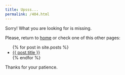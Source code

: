 ```yaml
---
title: Upsss...
permalink: /404.html
---
```


Sorry! What you are looking for is missing.

Please, return to [home](/) or check one of this other pages:

<ul>
    {% for post in site.posts %}
    <li>
        <a href="{{ post.url }}">{{ post.title }}</a>
    </li>
    {% endfor %}
</ul>

Thanks for your patience.
